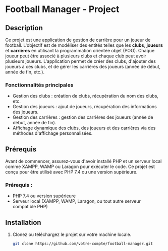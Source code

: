# Football Manager - Project

## Description

Ce projet est une application de gestion de carrière pour un joueur de football. L'objectif est de modéliser des entités telles que les **clubs**, **joueurs** et **carrières** en utilisant la programmation orientée objet (POO). Chaque joueur peut être associé à plusieurs clubs et chaque club peut avoir plusieurs joueurs. L'application permet de créer des clubs, d'ajouter des joueurs à ces clubs, et de gérer les carrières des joueurs (année de début, année de fin, etc.).

### Fonctionnalités principales

- Gestion des clubs : création de clubs, récupération du nom des clubs, etc.
- Gestion des joueurs : ajout de joueurs, récupération des informations des joueurs.
- Gestion des carrières : gestion des carrières des joueurs (année de début, année de fin).
- Affichage dynamique des clubs, des joueurs et des carrières via des méthodes d'affichage personnalisées.

## Prérequis

Avant de commencer, assurez-vous d'avoir installé PHP et un serveur local comme XAMPP, WAMP ou Laragon pour exécuter le code. Ce projet est conçu pour être utilisé avec PHP 7.4 ou une version supérieure.

### Prérequis :

- PHP 7.4 ou version supérieure
- Serveur local (XAMPP, WAMP, Laragon, ou tout autre serveur compatible PHP)

## Installation

1. Clonez ou téléchargez le projet sur votre machine locale.
   
   ```bash
   git clone https://github.com/votre-compte/football-manager.git
